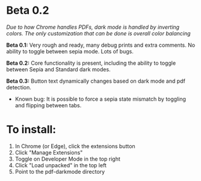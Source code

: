 # Beta 0.2

_Due to how Chrome handles PDFs, dark mode is handled by inverting colors. The only customization that can be done is overall color balancing_

**Beta 0.1:** Very rough and ready, many debug prints and extra comments. No ability to toggle between sepia mode. Lots of bugs.

**Beta 0.2:** Core functionality is present, including the ability to toggle between Sepia and Standard dark modes.

**Beta 0.3:** Button text dynamically changes based on dark mode and pdf detection.
- Known bug: It is possible to force a sepia state mismatch by toggling and flipping between tabs.

# To install:

1. In Chrome (or Edge), click the extensions button
2. Click "Manage Extensions"
3. Toggle on Developer Mode in the top right
4. Click "Load unpacked" in the top left
5. Point to the pdf-darkmode directory
